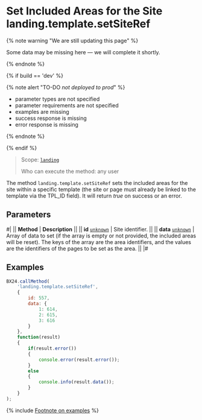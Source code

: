 # Set Included Areas for the Site landing.template.setSiteRef

{% note warning "We are still updating this page" %}

Some data may be missing here — we will complete it shortly.

{% endnote %}

{% if build == 'dev' %}

{% note alert "TO-DO _not deployed to prod_" %}

- parameter types are not specified
- parameter requirements are not specified
- examples are missing
- success response is missing
- error response is missing

{% endnote %}

{% endif %}

> Scope: [`landing`](../../scopes/permissions.md)
>
> Who can execute the method: any user

The method `landing.template.setSiteRef` sets the included areas for the site within a specific template (the site or page must already be linked to the template via the TPL_ID field). It will return *true* on success or an error.

## Parameters

#|
|| **Method** | **Description** ||
|| **id**
[`unknown`](../../data-types.md) | Site identifier. ||
|| **data**
[`unknown`](../../data-types.md) | Array of data to set (if the array is empty or not provided, the included areas will be reset). The keys of the array are the area identifiers, and the values are the identifiers of the pages to be set as the area. ||
|#

## Examples

```js
BX24.callMethod(
    'landing.template.setSiteRef',
    {
        id: 557,
        data: {
            1: 614,
            2: 615,
            3: 616
        }
    },
    function(result)
    {
        if(result.error())
        {
            console.error(result.error());
        }
        else
        {
            console.info(result.data());
        }
    }
);
```

{% include [Footnote on examples](../../../_includes/examples.md) %}